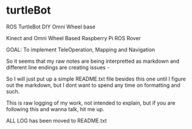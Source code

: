 # turtleBot
ROS TurtleBot DIY Omni Wheel base

Kinect and Omni Wheel Based Raspberry Pi ROS Rover

GOAL: To implement TeleOperation, Mapping and Navigation

So it seems that my raw notes are being interpretted as markdown and different line endings are creating issues - 

So I will just put up a simple README.txt file besides this one until I figure out the markdown, but I dont want to spend any time on formatting and such.

This is raw logging of my work, not intended to explain, but if you are following this and wanna talk, hit me up.

ALL LOG has been moved to README.txt
